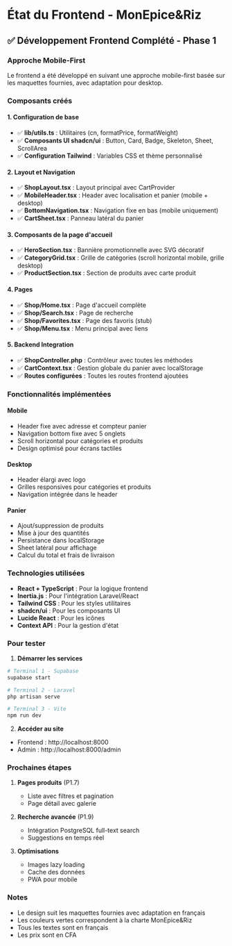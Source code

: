# État du Frontend - MonEpice&Riz

## ✅ Développement Frontend Complété - Phase 1

### Approche Mobile-First
Le frontend a été développé en suivant une approche mobile-first basée sur les maquettes fournies, avec adaptation pour desktop.

### Composants créés

#### 1. Configuration de base
- ✅ **lib/utils.ts** : Utilitaires (cn, formatPrice, formatWeight)
- ✅ **Composants UI shadcn/ui** : Button, Card, Badge, Skeleton, Sheet, ScrollArea
- ✅ **Configuration Tailwind** : Variables CSS et thème personnalisé

#### 2. Layout et Navigation
- ✅ **ShopLayout.tsx** : Layout principal avec CartProvider
- ✅ **MobileHeader.tsx** : Header avec localisation et panier (mobile + desktop)
- ✅ **BottomNavigation.tsx** : Navigation fixe en bas (mobile uniquement)
- ✅ **CartSheet.tsx** : Panneau latéral du panier

#### 3. Composants de la page d'accueil
- ✅ **HeroSection.tsx** : Bannière promotionnelle avec SVG décoratif
- ✅ **CategoryGrid.tsx** : Grille de catégories (scroll horizontal mobile, grille desktop)
- ✅ **ProductSection.tsx** : Section de produits avec carte produit

#### 4. Pages
- ✅ **Shop/Home.tsx** : Page d'accueil complète
- ✅ **Shop/Search.tsx** : Page de recherche
- ✅ **Shop/Favorites.tsx** : Page des favoris (stub)
- ✅ **Shop/Menu.tsx** : Menu principal avec liens

#### 5. Backend Integration
- ✅ **ShopController.php** : Contrôleur avec toutes les méthodes
- ✅ **CartContext.tsx** : Gestion globale du panier avec localStorage
- ✅ **Routes configurées** : Toutes les routes frontend ajoutées

### Fonctionnalités implémentées

#### Mobile
- Header fixe avec adresse et compteur panier
- Navigation bottom fixe avec 5 onglets
- Scroll horizontal pour catégories et produits
- Design optimisé pour écrans tactiles

#### Desktop
- Header élargi avec logo
- Grilles responsives pour catégories et produits
- Navigation intégrée dans le header

#### Panier
- Ajout/suppression de produits
- Mise à jour des quantités
- Persistance dans localStorage
- Sheet latéral pour affichage
- Calcul du total et frais de livraison

### Technologies utilisées
- **React + TypeScript** : Pour la logique frontend
- **Inertia.js** : Pour l'intégration Laravel/React
- **Tailwind CSS** : Pour les styles utilitaires
- **shadcn/ui** : Pour les composants UI
- **Lucide React** : Pour les icônes
- **Context API** : Pour la gestion d'état

### Pour tester

1. **Démarrer les services**
```bash
# Terminal 1 - Supabase
supabase start

# Terminal 2 - Laravel
php artisan serve

# Terminal 3 - Vite
npm run dev
```

2. **Accéder au site**
- Frontend : http://localhost:8000
- Admin : http://localhost:8000/admin

### Prochaines étapes

1. **Pages produits** (P1.7)
   - Liste avec filtres et pagination
   - Page détail avec galerie

2. **Recherche avancée** (P1.9)
   - Intégration PostgreSQL full-text search
   - Suggestions en temps réel

3. **Optimisations**
   - Images lazy loading
   - Cache des données
   - PWA pour mobile

### Notes
- Le design suit les maquettes fournies avec adaptation en français
- Les couleurs vertes correspondent à la charte MonEpice&Riz
- Tous les textes sont en français
- Les prix sont en CFA